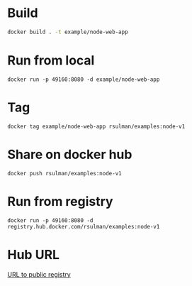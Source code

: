 # Build
```bash
docker build . -t example/node-web-app
```
# Run from local
```
docker run -p 49160:8080 -d example/node-web-app
```

# Tag 
```
docker tag example/node-web-app rsulman/examples:node-v1
```

# Share on docker hub
```
docker push rsulman/examples:node-v1
```

# Run from registry 
```
docker run -p 49160:8080 -d registry.hub.docker.com/rsulman/examples:node-v1
```

# Hub URL

[URL to public registry](https://hub.docker.com/layers/rsulman/examples/node-v1/images/sha256-6956cd04c1126c7996415cac1c4ff24b41726a3c520f3ffa371dfc891a26af37?context=repo)